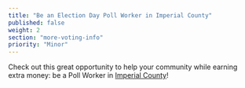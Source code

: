 ```yaml
---
title: "Be an Election Day Poll Worker in Imperial County"
published: false
weight: 2
section: "more-voting-info"
priority: "Minor"
---
```


Check out this great opportunity to help your community while earning extra money: be a Poll Worker in [Imperial County](http://www.co.imperial.ca.us/regvoters/index.asp?fileinc=precint)!  
